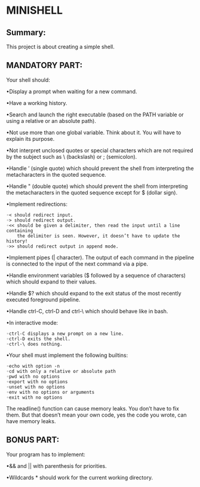 # MINISHELL

## Summary:
This project is about creating a simple shell.

## MANDATORY PART:

Your shell should:

•Display a prompt when waiting for a new command.

•Have a working history.

•Search and launch the right executable (based on the PATH variable or using a
relative or an absolute path).

•Not use more than one global variable. Think about it. You will have to explain
its purpose.

•Not interpret unclosed quotes or special characters which are not required by
the subject such as \ (backslash) or ; (semicolon).

•Handle ’ (single quote) which should prevent the shell from interpreting the
metacharacters in the quoted sequence.

•Handle " (double quote) which should prevent the shell from interpreting the
metacharacters in the quoted sequence except for $ (dollar sign).

•Implement redirections:

	◦< should redirect input.
	◦> should redirect output.
	◦<< should be given a delimiter, then read the input until a line containing
		the delimiter is seen. However, it doesn’t have to update the history!
	◦>> should redirect output in append mode.

•Implement pipes (| character). The output of each command in the pipeline is
connected to the input of the next command via a pipe.

•Handle environment variables ($ followed by a sequence of characters) which
should expand to their values.

•Handle $? which should expand to the exit status of the most recently executed
foreground pipeline.

•Handle ctrl-C, ctrl-D and ctrl-\ which should behave like in bash.

•In interactive mode:

	◦ctrl-C displays a new prompt on a new line.
	◦ctrl-D exits the shell.
	◦ctrl-\ does nothing.

•Your shell must implement the following builtins:

	◦echo with option -n
	◦cd with only a relative or absolute path
	◦pwd with no options
	◦export with no options
	◦unset with no options
	◦env with no options or arguments
	◦exit with no options

The readline() function can cause memory leaks. You don’t have to fix them. But
that doesn’t mean your own code, yes the code you wrote, can have memory
leaks.

## BONUS PART:

Your program has to implement:

•&& and || with parenthesis for priorities.

•Wildcards * should work for the current working directory.
